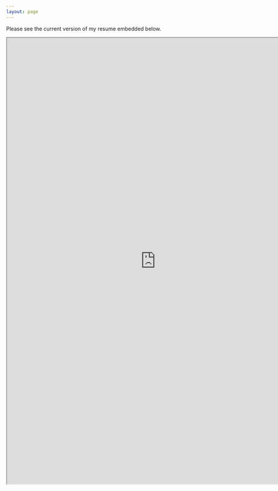 ```yaml
---
layout: page
---
```


Please see the current version of my resume embedded below.

<iframe src="https://drive.google.com/file/d/1TnqbI5m0rcjBqSx-18_7zAmPL-EspTv-/preview" width="800" height="1200"></iframe>

<!-- ### Footer

Last updated: March 2020 -->


